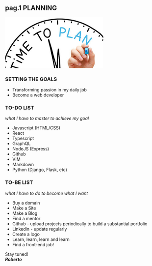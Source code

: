 ## pag.1 PLANNING

![plan](../images//posts//plan.jpg)

### SETTING THE GOALS

- Transforming passion in my daily job
- Become a web developer

### TO-DO LIST

_what I have to master to achieve my goal_

- Javascript (HTML/CSS)
- React
- Typescript
- GraphQL
- NodeJS (Express)
- Github
- VIM
- Markdown
- Python (Django, Flask, etc)

### TO-BE LIST

_what I have to do to become what I want_

- Buy a domain
- Make a Site
- Make a Blog
- Find a mentor
- Github - upload projects periodically to build a substantial portfolio
- Linkedin - update regularly
- Create a logo
- Learn, learn, learn and learn
- Find a front-end job!

Stay tuned!  
**_Roberto_**
